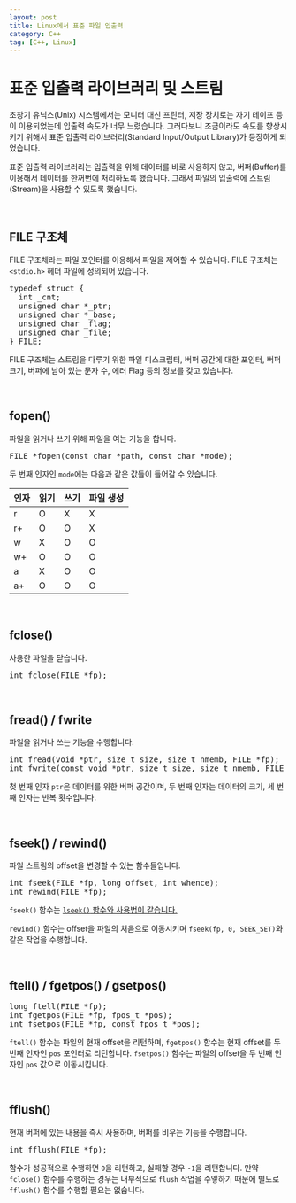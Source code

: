 ```yaml
---
layout: post
title: Linux에서 표준 파일 입출력
category: C++
tag: [C++, Linux]
---
```

# 표준 입출력 라이브러리 및 스트림

초창기 유닉스(Unix) 시스템에서는 모니터 대신 프린터, 저장 장치로는 자기 테이프 등이 이용되었는데 입출력 속도가 너무 느렸습니다. 그러다보니 조금이라도 속도를 향상시키기 위해서 표준 입출력 라이브러리(Standard Input/Output Library)가 등장하게 되었습니다. 

표준 입출력 라이브러리는 입출력을 위해 데이터를 바로 사용하지 않고, 버퍼(Buffer)를 이용해서 데이터를 한꺼번에 처리하도록 했습니다. 그래서 파일의 입출력에 스트림(Stream)을 사용할 수 있도록 했습니다.

<br>

## FILE 구조체

FILE 구조체라는 파일 포인터를 이용해서 파일을 제어할 수 있습니다. FILE 구조체는 `<stdio.h>` 헤더 파일에 정의되어 있습니다.

<pre class="prettyprint">
typedef struct {
  int _cnt;
  unsigned char *_ptr;
  unsigned char *_base;
  unsigned char _flag;
  unsigned char _file;
} FILE;
</pre>

FILE 구조체는 스트림을 다루기 위한 파일 디스크립터, 버퍼 공간에 대한 포인터, 버퍼 크기, 버퍼에 남아 있는 문자 수, 에러 Flag 등의 정보를 갖고 있습니다.

<br>

## fopen()

파일을 읽거나 쓰기 위해 파일을 여는 기능을 합니다.

<pre class="prettyprint">
FILE *fopen(const char *path, const char *mode);
</pre>

두 번째 인자인 `mode`에는 다음과 같은 값들이 들어갈 수 있습니다.

인자 | 읽기 | 쓰기 | 파일 생성
---|---|---|---
r | O | X | X
r+ | O | O | X
w | X | O | O
w+ | O | O | O
a | X | O | O
a+ | O | O | O

<br>

## fclose()

사용한 파일을 닫습니다.

<pre class="prettyprint">
int fclose(FILE *fp);
</pre>

<br>

## fread() / fwrite

파일을 읽거나 쓰는 기능을 수행합니다.

<pre class="prettyprint">
int fread(void *ptr, size_t size, size_t nmemb, FILE *fp);
int fwrite(const void *ptr, size_t size, size_t nmemb, FILE *fp);
</pre>

첫 번째 인자 `ptr`은 데이터를 위한 버퍼 공간이며, 두 번째 인자는 데이터의 크기, 세 번째 인자는 반복 횟수입니다.

<br>

## fseek() / rewind()

파일 스트림의 offset을 변경할 수 있는 함수들입니다.

<pre class="prettyprint">
int fseek(FILE *fp, long offset, int whence);
int rewind(FILE *fp);
</pre>

`fseek()` 함수는 [`lseek()` 함수와 사용법이 같습니다.](c++/2017/09/10/linux-control-file-as-low-level/)

`rewind()` 함수는 offset을 파일의 처음으로 이동시키며 `fseek(fp, 0, SEEK_SET)`와 같은 작업을 수행합니다.

<br>

## ftell() / fgetpos() / gsetpos()

<pre class="prettyprint">
long ftell(FILE *fp);
int fgetpos(FILE *fp, fpos_t *pos);
int fsetpos(FILE *fp, const fpos_t *pos);
</pre>

`ftell()` 함수는 파일의 현재 offset을 리턴하며, `fgetpos()` 함수는 현재 offset를 두 번째 인자인 `pos` 포인터로 리턴합니다. `fsetpos()` 함수는 파일의 offset을 두 번째 인자인 `pos` 값으로 이동시킵니다.

<br>

## fflush()

현재 버퍼에 있는 내용을 즉시 사용하며, 버퍼를 비우는 기능을 수행합니다.

<pre class="prettyprint">
int fflush(FILE *fp);
</pre>

함수가 성공적으로 수행하면 `0`을 리턴하고, 실패할 경우 `-1`을 리턴합니다. 만약 `fclose()` 함수를 수행하는 경우는 내부적으로 `flush` 작업을 수앻하기 때문에 별도로 `fflush()` 함수를 수행할 필요는 없습니다.
